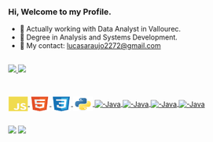 ### Hi, Welcome to my Profile.

- 🔭 Actually working with Data Analyst in Vallourec.
- 🌱 Degree in Analysis and Systems Development.
- 💬 My contact: lucasaraujo2272@gmail.com

##
 
 <div>
   <a href="https://github.com/LucasSilvaAraujo">
   <img height="180em" src="https://github-readme-stats.vercel.app/api?username=LucasSilvaAraujo&show_icons=true&theme=merko">
   <img height="180em" src="https://github-readme-stats.vercel.app/api/top-langs/?username=LucasSilvaAraujo&layout=compact&theme=merko">
 </div>

 ##

 <div style="display: inline_block"><br>
  <img align="center" alt="-Js" height="30" width="40" src="https://raw.githubusercontent.com/devicons/devicon/master/icons/javascript/javascript-plain.svg">
  <img align="center" alt="-HTML" height="30" width="40" src="https://raw.githubusercontent.com/devicons/devicon/master/icons/html5/html5-original.svg">
  <img align="center" alt="-CSS" height="30" width="40" src="https://raw.githubusercontent.com/devicons/devicon/master/icons/css3/css3-original.svg">
  <img align="center" alt="-Python" height="30" width="40" src="https://raw.githubusercontent.com/devicons/devicon/master/icons/python/python-original.svg">
  <img align="center" alt="-Java" height="30" width="40" src="https://cdn.jsdelivr.net/gh/devicons/devicon/icons/java/java-original.svg">
  <img align="center" alt="-Java" height="30" width="40" src="https://cdn.jsdelivr.net/gh/devicons/devicon/icons/angularjs/angularjs-original.svg" />
  <img align="center" alt="-Java" height="30" width="40" src="https://cdn.jsdelivr.net/gh/devicons/devicon/icons/ionic/ionic-original.svg" />
  <img align="center" alt="-Java" height="30" width="40" src="https://cdn.jsdelivr.net/gh/devicons/devicon/icons/lua/lua-original-wordmark.svg" />
</div>

 ##

<div>
  <a href="https://www.instagram.com/shalkzera/" target="_blank"><img src="https://img.shields.io/badge/Instagram-E4405F?style=for-the-badge&logo=instagram&logoColor=white" target="_blank"></a>
  <a href="https://www.linkedin.com/in/lucassilvaaraújo" target="_blank"><img src="https://img.shields.io/badge/LinkedIn-0077B5?style=for-the-badge&logo=linkedin&logoColor=white" target="_blank"></a>
</div>
